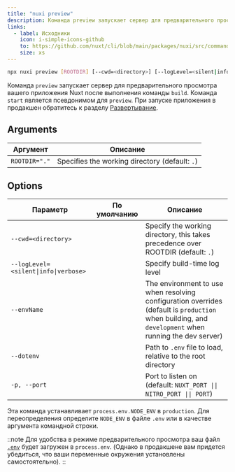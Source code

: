 ```yaml
---
title: "nuxi preview"
description: Команда preview запускает сервер для предварительного просмотра вашего приложения после выполнения команды build.
links:
  - label: Исходники
    icon: i-simple-icons-github
    to: https://github.com/nuxt/cli/blob/main/packages/nuxi/src/commands/preview.ts
    size: xs
---
```


<!--preview-cmd-->
```bash [Terminal]
npx nuxi preview [ROOTDIR] [--cwd=<directory>] [--logLevel=<silent|info|verbose>] [--envName] [--dotenv] [-p, --port]
```
<!--/preview-cmd-->

Команда `preview` запускает сервер для предварительного просмотра вашего приложения Nuxt после выполнения команды `build`. Команда `start` является псевдонимом для `preview`. При запуске приложения в продакшен обратитесь к разделу [Развертывание](/docs/getting-started/deployment).

## Arguments

<!--preview-args-->
Аргумент | Описание
--- | ---
`ROOTDIR="."` | Specifies the working directory (default: `.`)
<!--/preview-args-->

## Options

<!--preview-opts-->
Параметр   | По умолчанию | Описание
--- | --- | ---
`--cwd=<directory>` |  | Specify the working directory, this takes precedence over ROOTDIR (default: `.`)
`--logLevel=<silent\|info\|verbose>` |  | Specify build-time log level
`--envName` |  | The environment to use when resolving configuration overrides (default is `production` when building, and `development` when running the dev server)
`--dotenv` |  | Path to `.env` file to load, relative to the root directory
`-p, --port` |  | Port to listen on (default: `NUXT_PORT \|\| NITRO_PORT \|\| PORT`)
<!--/preview-opts-->

Эта команда устанавливает `process.env.NODE_ENV` в `production`. Для переопределения определите `NODE_ENV` в файле `.env` или в качестве аргумента командной строки.

::note
Для удобства в режиме предварительного просмотра ваш файл [`.env`](/docs/guide/directory-structure/env) будет загружен в `process.env`. (Однако в продакшене вам придется убедиться, что ваши переменные окружения установлены самостоятельно).
::

